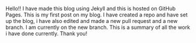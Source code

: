 Hello!!
I have made this blog using Jekyll and this is hosted on GitHub Pages.
This is my first post on my blog.
I have created a repo and have set up the blog, i have also edited and made a new pull request and a new branch.
I am currently on the new branch.
This is a summary of all the work i have done currently.
Thank you!
